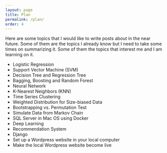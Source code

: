 ```yaml
---
layout: page
title: Plan
permalink: /plan/
order: 4
---
```

Here are some topics that I would like to write posts about in the near future.
Some of them are the topics I already know but I need to take some times on summarizing it.
Some of them the topics that interest me and I am learning on it.

  * Logistic Regression
  * Support Vector Machine (SVM)
  * Decision Tree and Regression Tree
  * Bagging, Boosting and Random Forest
  * Neural Network
  * K-Nearest Neighbors (KNN)
  * Time Series Clustering
  * Weighted Distribution for Size-biased Data
  * Bootstrapping vs. Permutation Test
  * Simulate Data from Markov Chain 
  * SQL Server in Mac OS using Docker
  * Deep Learning
  * Recommendation System
  * Django
  * Set up a Wordpress website in your local computer
  * Make the local Wordpress website become live
